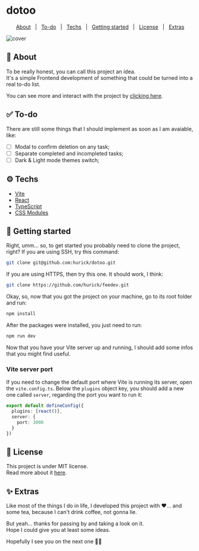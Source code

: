# dotoo

<p align="center">
  <a href="#-about">About</a>&nbsp;&nbsp;&nbsp;|&nbsp;&nbsp;
  <a href="#-to-do">To-do</a>&nbsp;&nbsp;&nbsp;|&nbsp;&nbsp;
  <a href="#%EF%B8%8F-techs">Techs</a>&nbsp;&nbsp;&nbsp;|&nbsp;&nbsp;
  <a href="#-getting-started">Getting started</a>&nbsp;&nbsp;&nbsp;|&nbsp;&nbsp;
  <a href="#-license">License</a>&nbsp;&nbsp;&nbsp;|&nbsp;&nbsp;
  <a href="#-extras">Extras</a>
</p>

![cover](https://user-images.githubusercontent.com/14249327/193167809-66db58e0-29a4-4c63-a910-13ada37c4c71.png)

## 🤔 About

To be really honest, you can call this project an idea.  
It's a simple Frontend development of something that could be turned into a real to-do list.

You can see more and interact with the project by <a href="https://dotoo.vercel.app" title="Access dotoo project website">clicking here</a>.

## ✅ To-do

There are still some things that I should implement as soon as I am avaiable, like:

- [ ] Modal to confirm deletion on any task;
- [ ] Separate completed and incompleted tasks;
- [ ] Dark & Light mode themes switch;

## ⚙️ Techs

- <a target="_blank" href="https://vitejs.dev" title="Vite">Vite</a>
- <a target="_blank" href="https://reactjs.org" title="React">React</a>
- <a target="_blank" href="https://typescriptlang.org" title="TypeScript">TypeScript</a>
- <a target="_blank" href="https://github.com/css-modules/css-modules" title="CSS Modules">CSS Modules</a>

## 🚀 Getting started

Right, umm... so, to get started you probably need to clone the project, right? If you are using SSH, try this command:

```bash
git clone git@github.com:hurick/dotoo.git
```

If you are using HTTPS, then try this one. It should work, I think:

```bash
git clone https://github.com/hurick/feedev.git
```

Okay, so, now that you got the project on your machine, go to its root folder and run:

```bash
npm install
```

After the packages were installed, you just need to run:

```bash
npm run dev
```

Now that you have your Vite server up and running, I should add some infos that you might find useful.

### Vite server port

If you need to change the default port where Vite is running its server, open the `vite.config.ts`. Below the `plugins` object key, you should add a new one called `server`, regarding the port you want to run it:

```ts
export default defineConfig({
  plugins: [react()],
  server: {
    port: 3000
  }
})
```

## 📃 License

This project is under MIT license.  
Read more about it <a target="_blank" href="https://github.com/hurick/feedev/blob/main/LICENSE" title="MIT License file">here</a>.

## ✨ Extras

Like most of the things I do in life, I developed this project with ❤️... and some tea, because I can't drink coffee, not gonna lie.

But yeah... thanks for passing by and taking a look on it.  
Hope I could give you at least some ideas.

Hopefully I see you on the next one 👋🏻
